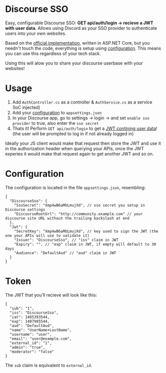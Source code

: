 # Discourse SSO
Easy, configurable Discourse SSO: **GET api/auth/login -> recieve a JWT with user data**. Allows using Discord as your SSO provider to authenticate users into your own websites.

Based on the [official implementation](https://meta.discourse.org/t/using-discourse-as-a-sso-provider/32974), written in ASP.NET Core, but you needn't touch the code, everything is setup using [configuration](#configuration). This means you can use this regardless of your tech stack.

Using this will alow you to share your discourse userbase with your websites!

# Usage
1. Add `AuthController.cs` as a controller & `AuthService.cs` as a service (IoC injected)
2. Add your [configuration](#configuration) to `appsettings.json`
3. In your Discourse app, go to settings -> login -> and set `enable sso provider` to true, also enter the `sso secret`
4. Thats it! Perform `GET api/auth/login` to get a [JWT contining user data](#token)! (the user will be prompted to log in if not already logged in)

Ideally your JS client would make that request then store the JWT and use it in the authorization header when querying your APIs, once the JWT experies it would make that request again to get another JWT and so on.

# Configuration
The configuration is located in the file `appsettings.json`, resembling:
```
{
  "DiscourseSso": {
    "SsoSecret": "Xmp4wB6aMULmujXd", // sso secret you setup in Discourse settings
    "DiscourseRootUrl": "http://community.example.com" // your discourse site URL without the trailing backslash at end
  },
  "Jwt": {
    "SecretKey": "Xmp4wB6aMULmujXd", // key used to sign the JWT (the one your APIs will use to validate it)
    "Issuer": "DiscourseSso", // "iss" claim in JWT
    "Expiry": "", // "exp" claim in JWT, if empty will default to 30 days
    "Audience": "DefaultAud" // "aud" claim in JWT
  }
}
```

# Token
The JWT that you'll recieve will look like this:
```
{
  "sub": "1",
  "iss": "DiscourseSso",
  "iat": 1485393544,
  "exp": 1487985544,
  "aud": "DefaultAud",
  "name": "UserName+LastName",
  "username": "user",
  "email": "user@example.com",
  "external_id": "1",
  "admin": "true",
  "moderator": "false"
}
```
The `sub` claim is equivalent to `external_id`.
